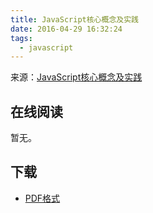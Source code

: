```yaml
---
title: JavaScript核心概念及实践
date: 2016-04-29 16:32:24
tags:
  - javascript
---
```


来源：[JavaScript核心概念及实践](http://icodeit.org/jsccp/)

<!--more-->

## 在线阅读 ##

暂无。

## 下载 ##

+ [PDF格式](http://abruzzi.github.com/jsccp/JavaScript-Core-and-Practice-V0.9.9b.pdf)
